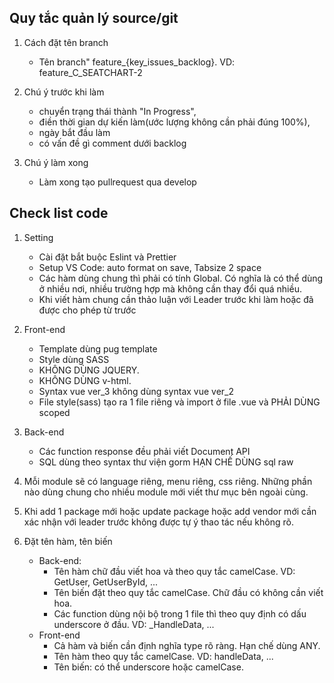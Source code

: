 ## Quy tắc quản lý source/git

1. Cách đặt tên branch
    - Tên branch" feature_{key_issues_backlog}. VD: feature_C_SEATCHART-2

2. Chú ý trước khi làm 
    - chuyển trạng thái thành "In Progress", 
    - điền thời gian dự kiến làm(ước lượng không cần phải đúng 100%), 
    - ngày bắt đầu làm
    - có vấn đề gì comment dưới backlog

3. Chú ý làm xong
    - Làm xong tạo pullrequest qua develop

## Check list code

1. Setting
    - Cài đặt bắt buộc Eslint và Prettier
    - Setup VS Code: auto format on save, Tabsize 2 space
    - Các hàm dùng chung thì phải có tính Global. Có nghĩa là có thể dùng ở nhiều nơi, nhiều trường hợp mà không cần thay đổi quá nhiều.
    - Khi viết hàm chung cần thảo luận với Leader trước khi làm hoặc đã được cho phép từ trước

2. Front-end
    - Template dùng pug template 
    - Style dùng SASS
    - KHÔNG DÙNG JQUERY.
    - KHÔNG DÙNG v-html.
    - Syntax vue ver_3 không dùng syntax vue ver_2
    - File style(sass) tạo ra 1 file riêng và import ở file .vue và PHẢI DÙNG scoped 

3. Back-end
    - Các function response đều phải viết Document API 
    - SQL dùng theo syntax thư viện gorm HẠN CHẾ DÙNG sql raw

4. Mỗi module sẽ có language riêng, menu riêng, css riêng. Những phần nào dùng chung cho nhiều module mới viết thư mục bên ngoài cùng.

5. Khi add 1 package mới hoặc update package hoặc add vendor mới cần xác nhận với leader trước không được tự ý thao tác nếu không rõ.

6. Đặt tên hàm, tên biến 
    - Back-end: 
        - Tên hàm chữ đầu viết hoa và theo quy tắc camelCase. VD: GetUser, GetUserById, ...
        - Tên biến đặt theo quy tắc camelCase. Chữ đầu có không cần viết hoa.
        - Các function dùng nội bộ trong 1 file thì theo quy định có dấu underscore ở đầu. VD: _HandleData, ...
    - Front-end
        - Cả hàm và biến cần định nghĩa type rõ ràng. Hạn chế dùng ANY.
        - Tên hàm theo quy tắc camelCase. VD: handleData, ...
        - Tên biến: có thể underscore hoặc camelCase.
